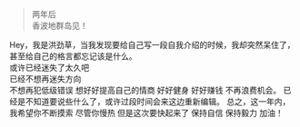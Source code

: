 > 两年后  
> 香波地群岛见！

Hey，我是洪劲草，当我发现要给自己写一段自我介绍的时候，我却突然呆住了，甚至给自己的格言都忘记该是什么。  
或许已经迷失了太久吧  
已经不想再迷失方向  
不想再犯低级错误
想好好提高自己的情商
好好健身
好好赚钱
不再浪费机会。
已经是不知道要说些什么了，或许过段时间会来这边重新编辑。
总之，这一年内，我希望你不断摸索
尽管你慢热
但是这次要快起来了
保持自信
保持毅力
加油！